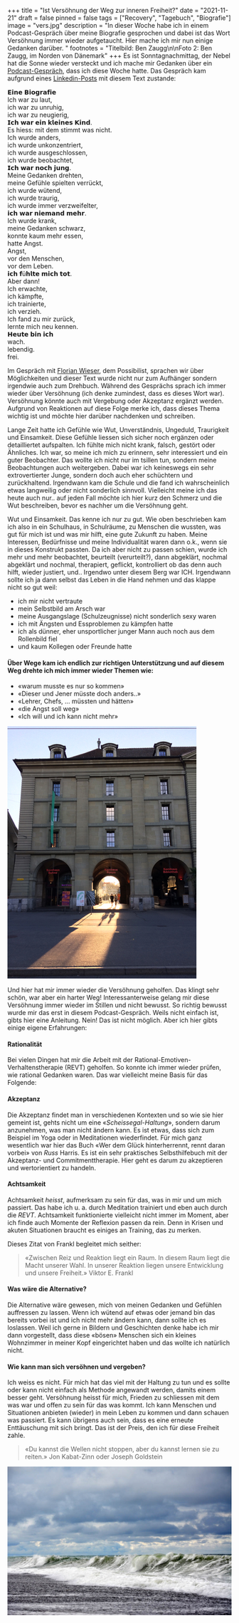 +++
title = "Ist Versöhnung der Weg zur inneren Freiheit?"
date = "2021-11-21"
draft = false
pinned = false
tags = ["Recovery", "Tagebuch", "Biografie"]
image = "vers.jpg"
description = "In dieser Woche habe ich in einem Podcast-Gespräch über meine Biografie gesprochen und dabei ist das Wort Versöhnung immer wieder aufgetaucht. Hier mache ich mir nun einige Gedanken darüber. "
footnotes = "Titelbild: Ben Zaugg\n\nFoto 2: Ben Zaugg, im Norden von Dänemark"
+++
Es ist Sonntagnachmittag, der Nebel hat die Sonne wieder versteckt und ich mache mir Gedanken über ein [Podcast-Gespräch](https://www.linkedin.com/posts/flowieser_derpossibilist-bemorepirate-podcast-activity-6867805367271858176-WNER), dass ich diese Woche hatte. Das Gespräch kam aufgrund eines [Linkedin-Posts](https://www.linkedin.com/feed/update/urn:li:activity:6861912469183459328/) mit diesem Text zustande:

𝗘𝗶𝗻𝗲 𝗕𝗶𝗼𝗴𝗿𝗮𝗳𝗶𝗲\
Ich war zu laut,\
ich war zu unruhig,\
ich war zu neugierig,\
𝗜𝗰𝗵 𝘄𝗮𝗿 𝗲𝗶𝗻 𝗸𝗹𝗲𝗶𝗻𝗲𝘀 𝗞𝗶𝗻𝗱.\
Es hiess: mit dem stimmt was nicht.\
Ich wurde anders,\
ich wurde unkonzentriert,\
ich wurde ausgeschlossen,\
ich wurde beobachtet,\
𝗜𝗰𝗵 𝘄𝗮𝗿 𝗻𝗼𝗰𝗵 𝗷𝘂𝗻𝗴.\
Meine Gedanken drehten,\
meine Gefühle spielten verrückt,\
ich wurde wütend,\
ich wurde traurig,\
ich wurde immer verzweifelter,\
𝗶𝗰𝗵 𝘄𝗮𝗿 𝗻𝗶𝗲𝗺𝗮𝗻𝗱 𝗺𝗲𝗵𝗿.\
Ich wurde krank,\
meine Gedanken schwarz,\
konnte kaum mehr essen,\
hatte Angst.\
Angst,\
vor den Menschen,\
vor dem Leben.\
𝗶𝗰𝗵 𝗳ü𝗵𝗹𝘁𝗲 𝗺𝗶𝗰𝗵 𝘁𝗼𝘁.\
Aber dann!\
Ich erwachte,\
ich kämpfte,\
ich trainierte,\
ich verzieh.\
Ich fand zu mir zurück,\
lernte mich neu kennen.\
𝗛𝗲𝘂𝘁𝗲 𝗯𝗶𝗻 𝗶𝗰𝗵\
wach.\
lebendig.\
frei.

Im Gespräch mit [Florian Wieser](https://florianwieser.com/), dem Possibilist, sprachen wir über Möglichkeiten und dieser Text wurde nicht nur zum Aufhänger sondern irgendwie auch zum Drehbuch. Während des Gesprächs sprach ich immer wieder über Versöhnung (ich denke zumindest, dass es dieses Wort war). Versöhnung könnte auch mit Vergebung oder Akzeptanz ergänzt werden. Aufgrund von Reaktionen auf diese Folge merke ich, dass dieses Thema wichtig ist und möchte hier darüber nachdenken und schreiben. 

Lange Zeit hatte ich Gefühle wie Wut, Unverständnis, Ungeduld, Traurigkeit und Einsamkeit. Diese Gefühle liessen sich sicher noch ergänzen oder detailliertet aufspalten. Ich fühlte mich nicht krank, falsch, gestört oder Ähnliches. Ich war, so meine ich mich zu erinnern, sehr interessiert und ein guter Beobachter. Das wollte ich nicht nur im tsillen tun, sondern meine Beobachtungen auch weitergeben. Dabei war ich keineswegs ein sehr extrovertierter Junge, sondern doch auch eher schüchtern und zurückhaltend. Irgendwann kam die Schule und die fand ich wahrscheinlich etwas langweilig oder nicht sonderlich sinnvoll. Vielleicht meine ich das heute auch nur.. auf jeden Fall möchte ich hier kurz den Schmerz und die Wut beschreiben, bevor es nachher um die Versöhnung geht. 

Wut und Einsamkeit. Das kenne ich nur zu gut. Wie oben beschrieben kam ich also in ein Schulhaus, in Schulräume, zu Menschen die wussten, was gut für mich ist und was mir hilft, eine gute Zukunft zu haben. Meine Interessen, Bedürfnisse und meine Individualität waren dann o.k., wenn sie in dieses Konstrukt passten. Da ich aber nicht zu passen schien, wurde ich mehr und mehr beobachtet, beurteilt (verurteilt?), dann abgeklärt, nochmal abgeklärt und nochmal, therapiert, geflickt, kontrolliert ob das denn auch hilft, wieder justiert, und.. Irgendwo unter diesem Berg war ICH. Irgendwann sollte ich ja dann selbst das Leben in die Hand nehmen und das klappe nicht so gut weil:

* ich mir nicht vertraute
* mein Selbstbild am Arsch war
* meine Ausgangslage (Schulzeugnisse) nicht sonderlich sexy waren
* ich mit Ängsten und Essproblemen zu kämpfen hatte
* ich als dünner, eher unsportlicher junger Mann auch noch aus dem Rollenbild fiel
* und kaum Kollegen oder Freunde hatte

#### Über Wege kam ich endlich zur richtigen Unterstützung und auf diesem Weg drehte ich mich immer wieder Themen wie:

* «warum musste es nur so kommen»
* «Dieser und Jener müsste doch anders..»
* «Lehrer, Chefs, ... müssten und hätten»
* «die Angst soll weg»
* «Ich will und ich kann nicht mehr»

![](2017-05-05-19.54.39.jpg)

Und hier hat mir immer wieder die Versöhnung geholfen. Das klingt sehr schön, war aber ein harter Weg! Interessanterweise gelang mir diese Versöhnung immer wieder im Stillen und nicht bewusst. So richtig bewusst wurde mir das erst in diesem Podcast-Gespräch. Weils nicht einfach ist, gibts hier eine Anleitung. Nein! Das ist nicht möglich. Aber ich hier gibts einige eigene Erfahrungen:

#### Rationalität

Bei vielen Dingen hat mir die Arbeit mit der Rational-Emotiven-Verhaltenstherapie (REVT) geholfen. So konnte ich immer wieder prüfen, wie rational Gedanken waren. Das war vielleicht meine Basis für das Folgende:

#### Akzeptanz

Die Akzeptanz findet man in verschiedenen Kontexten und so wie sie hier gemeint ist, gehts nicht um eine «*Scheissegal-Haltung*», sondern darum anzunehmen, was man nicht ändern kann. Es ist etwas, dass sich zum Beispiel im Yoga oder in Meditationen wiederfindet. Für mich ganz wesentlich war hier das Buch «Wer dem Glück hinterherrennt, rennt daran vorbei» von *Russ* Harris. Es ist ein sehr praktisches Selbsthilfebuch mit der Akzeptanz- und Commitmenttherapie. Hier geht es darum zu akzeptieren und wertorientiert zu handeln.

#### Achtsamkeit

Achtsamkeit *heisst*, aufmerksam zu sein für das, was in mir und um mich passiert. Das habe ich u. a. durch Meditation trainiert und eben auch durch die *REVT*. Achtsamkeit funktionierte vielleicht nicht immer im Moment, aber ich finde auch Momente der Reflexion passen da rein. Denn in Krisen und akuten Situationen braucht es einiges an Training, das zu merken.

Dieses Zitat von Frankl begleitet mich seither: 

> «Zwischen Reiz und Reaktion liegt ein Raum. In diesem Raum liegt die Macht unserer Wahl. In unserer Reaktion liegen unsere Entwicklung und unsere Freiheit.» Viktor E. Frankl

#### Was wäre die Alternative?

Die Alternative wäre gewesen, mich von meinen Gedanken und Gefühlen auffressen zu lassen. Wenn ich wütend auf etwas oder jemand bin das bereits vorbei ist und ich nicht mehr ändern kann, dann sollte ich es loslassen. Weil ich gerne in Bildern und Geschichten denke habe ich mir dann vorgestellt, dass diese «bösen» Menschen sich ein kleines Wohnzimmer in meiner Kopf eingerichtet haben und das wollte ich natürlich nicht. 

#### Wie kann man sich versöhnen und vergeben?

Ich weiss es nicht. Für mich hat das viel mit der Haltung zu tun und es sollte oder kann nicht einfach als Methode angewandt werden, damits einem besser geht. Versöhnung heisst für mich, Frieden zu schliessen mit dem was war und offen zu sein für das was kommt. Ich kann Menschen und Situationen anbieten (wieder) in mein Leben zu kommen und dann schauen was passiert. Es kann übrigens auch sein, dass es eine erneute Enttäuschung mit sich bringt. Das ist der Preis, den ich für diese Freiheit zahle. 

> «Du kannst die Wellen nicht stoppen, aber du kannst lernen sie zu reiten.» Jon Kabat-Zinn oder Joseph Goldstein

![](welle.jpg)